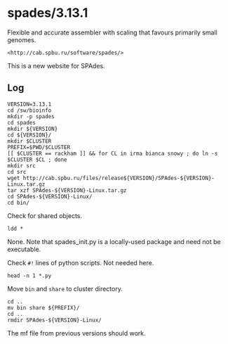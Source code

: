 spades/3.13.1
=============

Flexible and accurate assembler with scaling that favours primarily small
genomes.

    <http://cab.spbu.ru/software/spades/>

This is a new website for SPAdes.

Log
---

    VERSION=3.13.1
    cd /sw/bioinfo
    mkdir -p spades
    cd spades
    mkdir ${VERSION}
    cd ${VERSION}/
    mkdir $CLUSTER
    PREFIX=$PWD/$CLUSTER
    [[ $CLUSTER == rackham ]] && for CL in irma bianca snowy ; do ln -s $CLUSTER $CL ; done
    mkdir src
    cd src
    wget http://cab.spbu.ru/files/release${VERSION}/SPAdes-${VERSION}-Linux.tar.gz
    tar xzf SPAdes-${VERSION}-Linux.tar.gz 
    cd SPAdes-${VERSION}-Linux/
    cd bin/

Check for shared objects.

    ldd *

None.  Note that spades_init.py is a locally-used package and need not be executable.

Check `#!` lines of python scripts.  Not needed here.

    head -n 1 *.py

Move `bin` and `share` to cluster directory.

    cd ..
    mv bin share ${PREFIX}/
    cd ..
    rmdir SPAdes-${VERSION}-Linux/

The mf file from previous versions should work.
